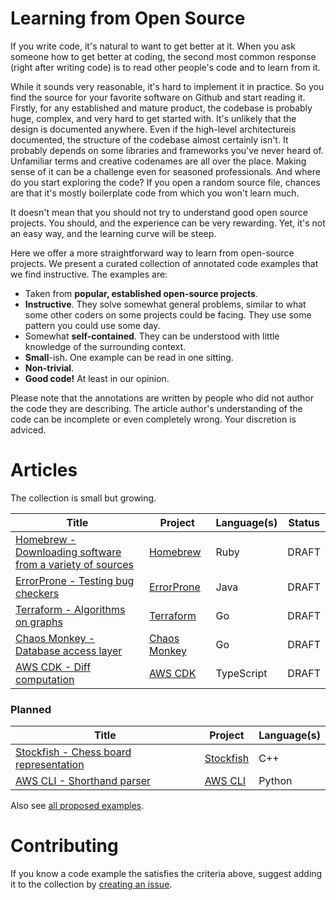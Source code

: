 # Learning from Open Source

If you write code, it's natural to want to get better at it. When you ask someone how to get better at coding, the second most common response (right after writing code) is to read other people's code and to learn from it.

While it sounds very reasonable, it's hard to implement it in practice. So you find the source for your favorite software on Github and start reading it. Firstly, for any established and mature product, the codebase is probably huge, complex, and very hard to get started with. It's unlikely that the design is documented anywhere. Even if the high-level architectureis documented, the structure of the codebase almost certainly isn't. It probably depends on some libraries and frameworks you've never heard of. Unfamiliar terms and creative codenames are all over the place. Making sense of it can be a challenge even for seasoned professionals. And where do you start exploring the code? If you open a random source file, chances are that it's mostly boilerplate code from which you won't learn much.

It doesn't mean that you should not try to understand good open source projects. You should, and the experience can be very rewarding. Yet, it's not an easy way, and the learning curve will be steep. 

Here we offer a more straightforward way to learn from open-source projects. We present a curated collection of annotated code examples that we find instructive. The examples are:
* Taken from **popular, established open-source projects**.
* **Instructive**. They solve somewhat general problems, similar to what some other coders on some projects could be facing. They use some pattern you could use some day.
* Somewhat **self-contained**. They can be understood with little knowledge of the surrounding context.
* **Small**-ish. One example can be read in one sitting.
* **Non-trivial**.
* **Good code!** At least in our opinion.

Please note that the annotations are written by people who did not author the code they are describing. The article author's understanding of the code can be incomplete or even completely wrong. Your discretion is adviced.

# Articles

The collection is small but growing.

| Title     | Project | Language(s) | Status
| ----------- | ----------- | -- | -- |
| [Homebrew - Downloading software from a variety of sources](./articles/homebrew-download-strategy.md)      | [Homebrew](https://github.com/Homebrew/brew) | Ruby   | DRAFT |
| [ErrorProne - Testing bug checkers](./articles/error-prone-test-helper.md)      | [ErrorProne](https://github.com/google/error-prone/) | Java   | DRAFT |
| [Terraform - Algorithms on graphs](./articles/terraform-graph-algorithms.md)      | [Terraform](https://github.com/hashicorp/terraform) | Go | DRAFT |
| [Chaos Monkey - Database access layer](./articles/chaos-monkey-store.md)      | [Chaos Monkey](https://github.com/Netflix/chaosmonkey) | Go | DRAFT
| [AWS CDK - Diff computation](./articles/aws-cdk-template-diff.md)      | [AWS CDK](https://github.com/aws/aws-cdk) | TypeScript | DRAFT

### Planned

| Title     | Project | Language(s)
| ----------- | ----------- | -- |
| [Stockfish - Chess board representation](https://github.com/ainzzorl/goodcode/issues/6)      | [Stockfish](https://github.com/official-stockfish/Stockfish) | C++
| [AWS CLI - Shorthand parser](https://github.com/ainzzorl/goodcode/issues/7)      | [AWS CLI](https://github.com/aws/aws-cli) | Python


Also see [all proposed examples](https://github.com/ainzzorl/goodcode/issues?q=is%3Aissue+is%3Aopen+label%3A%22new+example%22).

# Contributing

If you know a code example the satisfies the criteria above, suggest adding it to the collection by [creating an issue](https://github.com/ainzzorl/goodcode/issues/new?assignees=&labels=new+example&template=new-example-proposal.md&title=%5BNEW+EXAMPLE%5D+PROJECT+-+TITLE).
